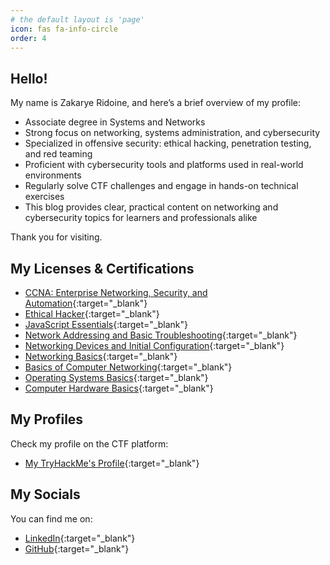 ```yaml
---
# the default layout is 'page'
icon: fas fa-info-circle
order: 4
---
```


## Hello!

My name is Zakarye Ridoine, and here’s a brief overview of my profile:

- Associate degree in Systems and Networks
- Strong focus on networking, systems administration, and cybersecurity
- Specialized in offensive security: ethical hacking, penetration testing, and red teaming
- Proficient with cybersecurity tools and platforms used in real-world environments
- Regularly solve CTF challenges and engage in hands-on technical exercises
- This blog provides clear, practical content on networking and cybersecurity topics for learners and professionals alike

Thank you for visiting.

## My Licenses & Certifications

* [CCNA: Enterprise Networking, Security, and Automation](https://www.credly.com/badges/9b067845-5888-44cc-8722-f5cb9438e6e3/public_url){:target="_blank"}
* [Ethical Hacker](https://www.credly.com/badges/eed9ea31-54a8-48ba-9b2f-f4946c85dafd/public_url){:target="_blank"}
* [JavaScript Essentials](https://www.credly.com/badges/6e8774d0-7510-4506-92e6-fb2452ed7a9e/public_url){:target="_blank"}
* [Network Addressing and Basic Troubleshooting](https://www.credly.com/badges/783abe16-1ca8-47ff-9019-bafa412a7237/public_url){:target="_blank"}
* [Networking Devices and Initial Configuration](https://www.credly.com/badges/b80bd4ff-9a38-4fe8-be58-d87e012dd738/public_url){:target="_blank"}
* [Networking Basics](https://www.credly.com/badges/47951782-7e50-4345-a89d-03c0bfb20d5c/public_url){:target="_blank"}
* [Basics of Computer Networking](https://verify.mygreatlearning.com/verify/EVIXKXDF){:target="_blank"}
* [Operating Systems Basics](https://www.credly.com/badges/d6ba6187-a7cb-4c6e-8cea-e6b43399a65a/public_url){:target="_blank"}
* [Computer Hardware Basics](https://www.credly.com/badges/a7e371d3-31dc-49d3-97fd-92476200161c/public_url){:target="_blank"}

## My Profiles

Check my profile on the CTF platform:

* [My TryHackMe's Profile](https://tryhackme.com/p/zared1){:target="_blank"}

## My Socials

You can find me on:
* [LinkedIn](https://www.linkedin.com/in/zridoine/){:target="_blank"}
* [GitHub](https://github.com/zared1){:target="_blank"}





